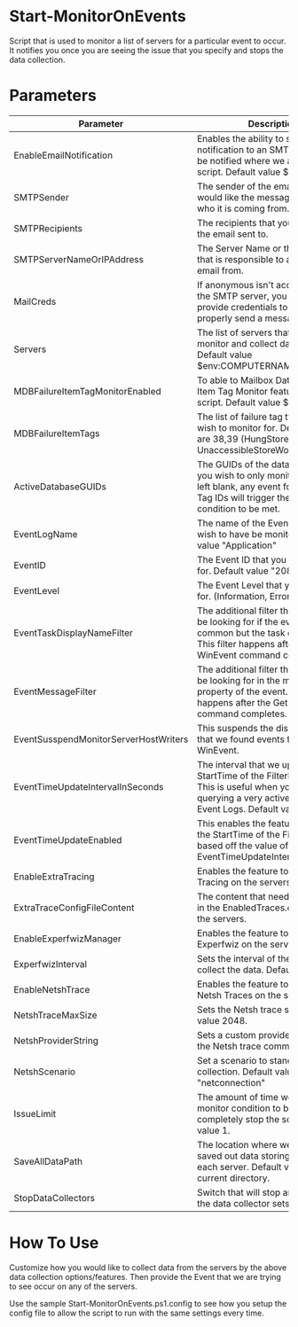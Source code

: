 # Start-MonitorOnEvents
Script that is used to monitor a list of servers for a particular event to occur. It notifies you once you are seeing the issue that you specify and stops the data collection. 

# Parameters

Parameter | Description
----------|------------
EnableEmailNotification | Enables the ability to send email notification to an SMTP address to be notified where we are within the script. Default value $false.
SMTPSender | The sender of the email that you would like the message to appear who it is coming from. 
SMTPRecipients | The recipients that you wish to have the email sent to.
SMTPServerNameOrIPAddress | The Server Name or the IP Address that is responsible to accept the email from. 
MailCreds | If anonymous isn't acceptable by the SMTP server, you may need to provide credentials to be used to properly send a message. 
Servers | The list of servers that you wish to monitor and collect data from. Default value $env:COMPUTERNAME
MDBFailureItemTagMonitorEnabled | To able to Mailbox Database Failure Item Tag Monitor feature of the script. Default value $false.
MDBFailureItemTags | The list of failure tag types that you wish to monitor for. Default values are 38,39 (HungStoreWorker, UnaccessibleStoreWorker).
ActiveDatabaseGUIDs | The GUIDs of the databases that you wish to only monitor. If this is left blank, any event for the filtered Tag IDs will trigger the monitor's condition to be met. 
EventLogName | The name of the Event Log that you wish to have be monitored. Default value "Application"
EventID | The Event ID that you are looking for. Default value "2080"
EventLevel | The Event Level that you are looking for. (Information, Error, Warning)
EventTaskDisplayNameFilter | The additional filter that you wish to be looking for if the event ID is common but the task category isn't. This filter happens after the Get-WinEvent command completes.
EventMessageFilter | The additional filter that you wish to be looking for in the message property of the event. This filter happens after the Get-WinEvent command completes.
EventSusspendMonitorServerHostWriters | This suspends the display stating that we found events from the Get-WinEvent. 
EventTimeUpdateIntervalInSeconds | The interval that we update the StartTime of the FilterHashTable. This is useful when you are querying a very active Windows Event Logs. Default value 30.
EventTimeUpdateEnabled | This enables the feature to update the StartTime of the FilterHashTable based off the value of EventTimeUpdateIntervalInSeconds.
EnableExtraTracing | Enables the feature to collect Extra Tracing on the servers. 
ExtraTraceConfigFileContent | The content that needs to be placed in the EnabledTraces.config file on the servers.
EnableExperfwizManager | Enables the feature to manage Experfwiz on the servers. 
ExperfwizInterval | Sets the interval of the Experfwiz to collect the data. Default value 1.
EnableNetshTrace | Enables the feature to manage Netsh Traces on the servers. 
NetshTraceMaxSize | Sets the Netsh trace size. Default value 2048.
NetshProviderString | Sets a custom provider string for the Netsh trace command. 
NetshScenario | Set a scenario to standard collection. Default value "netconnection"
IssueLimit | The amount of time we will allow the monitor condition to be met to completely stop the script. Default value 1. 
SaveAllDataPath | The location where we have all the saved out data storing to locally on each server. Default value is the current directory. 
StopDataCollectors | Switch that will stop and remove all the data collector sets. 

# How To Use

Customize how you would like to collect data from the servers by the above data collection options/features. Then provide the Event that we are trying to see occur on any of the servers. 

Use the sample Start-MonitorOnEvents.ps1.config to see how you setup the config file to allow the script to run with the same settings every time. 